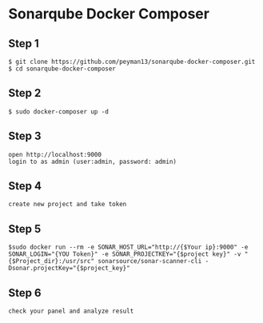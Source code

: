 # Sonarqube Docker Composer

## Step 1

```
$ git clone https://github.com/peyman13/sonarqube-docker-composer.git
$ cd sonarqube-docker-composer

```
## Step 2

```
$ sudo docker-composer up -d 

```

## Step 3

```
open http://localhost:9000
login to as admin (user:admin, password: admin)

```

## Step 4

```
create new project and take token 

```
## Step 5

```
$sudo docker run --rm -e SONAR_HOST_URL="http://{$Your ip}:9000" -e SONAR_LOGIN="{YOU Token}" -e SONAR_PROJECTKEY="{$project key}" -v "{$Project_dir}:/usr/src" sonarsource/sonar-scanner-cli -Dsonar.projectKey="{$project_key}"

```
## Step 6

```
check your panel and analyze result

```



